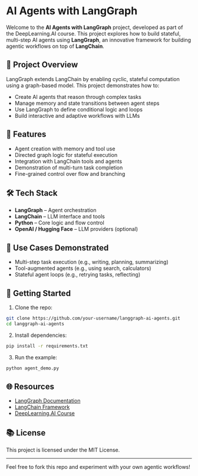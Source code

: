 # AI Agents with LangGraph

Welcome to the **AI Agents with LangGraph** project, developed as part of the DeepLearning.AI course. This project explores how to build stateful, multi-step AI agents using **LangGraph**, an innovative framework for building agentic workflows on top of **LangChain**.

## 📖 Project Overview
LangGraph extends LangChain by enabling cyclic, stateful computation using a graph-based model. This project demonstrates how to:

- Create AI agents that reason through complex tasks
- Manage memory and state transitions between agent steps
- Use LangGraph to define conditional logic and loops
- Build interactive and adaptive workflows with LLMs

## 🚀 Features
- Agent creation with memory and tool use
- Directed graph logic for stateful execution
- Integration with LangChain tools and agents
- Demonstration of multi-turn task completion
- Fine-grained control over flow and branching

## 🛠️ Tech Stack
- **LangGraph** – Agent orchestration
- **LangChain** – LLM interface and tools
- **Python** – Core logic and flow control
- **OpenAI / Hugging Face** – LLM providers (optional)

## 📅 Use Cases Demonstrated
- Multi-step task execution (e.g., writing, planning, summarizing)
- Tool-augmented agents (e.g., using search, calculators)
- Stateful agent loops (e.g., retrying tasks, reflecting)

## 📄 Getting Started
1. Clone the repo:
```bash
git clone https://github.com/your-username/langgraph-ai-agents.git
cd langgraph-ai-agents
```

2. Install dependencies:
```bash
pip install -r requirements.txt
```

3. Run the example:
```bash
python agent_demo.py
```

## 🌐 Resources
- [LangGraph Documentation](https://docs.langchain.com/langgraph)
- [LangChain Framework](https://www.langchain.com/)
- [DeepLearning.AI Course](https://www.deeplearning.ai/short-courses/building-agentic-apps-langgraph-langchain/)

## 📚 License
This project is licensed under the MIT License.

---

Feel free to fork this repo and experiment with your own agentic workflows!
